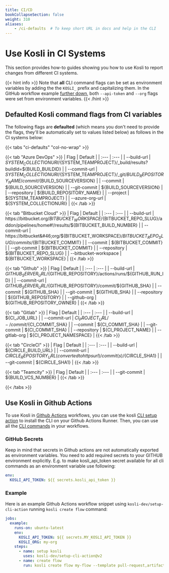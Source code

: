```yaml
---
title: CI/CD
bookCollapseSection: false
weight: 310
aliases:
    - /ci-defaults  # To keep short URL in docs and help in the CLI
---
```

# Use Kosli in CI Systems

This section provides how-to guides showing you how to use Kosli to report changes from
different CI systems.

{{< hint info >}}
Note that **all** CLI command flags can be set as environment variables by adding the the `KOSLI_` prefix and capitalizing them. 
In the GitHub workflow example [further down](/integrations/ci_cd/#use-kosli-in-github-actions), both `--api-token` and `--org` flags were set from environment variables.
{{< /hint >}}

## Defaulted Kosli command flags from CI variables

The following flags are **defaulted** (which means you don't need to provide the flags, they'll be automatically set to values listed below) as follows in the CI systems below:

{{< tabs "ci-defaults" "col-no-wrap" >}}

{{< tab "Azure DevOps" >}}
| Flag | Default |
| :--- | :--- |
| --build-url | ${SYSTEM_COLLECTIONURI}/${SYSTEM_TEAMPROJECT}/_build/results?buildId=${BUILD_BUILDID} |
| --commit-url | ${SYSTEM_COLLECTIONURI}/${SYSTEM_TEAMPROJECT}/_git/${BUILD_REPOSITORY_NAME}/commit/${BUILD_SOURCEVERSION} |
| --commit | ${BUILD_SOURCEVERSION} |
| --git-commit | ${BUILD_SOURCEVERSION} |
| --repository | ${BUILD_REPOSITORY_NAME} |
| --project | ${SYSTEM_TEAMPROJECT} |
| --azure-org-url | ${SYSTEM_COLLECTIONURI} |
{{< /tab >}}

{{< tab "Bitbucket Cloud" >}}
| Flag | Default |
| :--- | :--- |
| --build-url | https://bitbucket&#46;org/${BITBUCKET_WORKSPACE}/${BITBUCKET_REPO_SLUG}/addon/pipelines/home#!/results/${BITBUCKET_BUILD_NUMBER} |
| --commit-url | https://bitbucket&#46;org/${BITBUCKET_WORKSPACE}/${BITBUCKET_REPO_SLUG}/commits/${BITBUCKET_COMMIT} |
| --commit | ${BITBUCKET_COMMIT} |
| --git-commit | ${BITBUCKET_COMMIT} |
| --repository | ${BITBUCKET_REPO_SLUG} |
| --bitbucket-workspace |  ${BITBUCKET_WORKSPACE} |
{{< /tab >}}

{{< tab "Github" >}}
| Flag | Default |
| :--- | :--- |
| --build-url | ${GITHUB_SERVER_URL}/${GITHUB_REPOSITORY}/actions/runs/${GITHUB_RUN_ID} |
| --commit-url | ${GITHUB_SERVER_URL}/${GITHUB_REPOSITORY}/commit/${GITHUB_SHA} |
| --commit | ${GITHUB_SHA} |
| --git-commit | ${GITHUB_SHA} |
| --repository | ${GITHUB_REPOSITORY} |
| --github-org | ${GITHUB_REPOSITORY_OWNER} |
{{< /tab >}}

{{< tab "Gitlab" >}}
| Flag | Default |
| :--- | :--- |
| --build-url | ${CI_JOB_URL} |
| --commit-url | ${CI_PROJECT_URL}/-/commit/${CI_COMMIT_SHA} |
| --commit | ${CI_COMMIT_SHA} |
| --git-commit | ${CI_COMMIT_SHA} |
| --repository | ${CI_PROJECT_NAME} |
| --gitlab-org | ${CI_PROJECT_NAMESPACE} |
{{< /tab >}}

{{< tab "CircleCI" >}}
| Flag | Default |
| :--- | :--- |
| --build-url | ${CIRCLE_BUILD_URL} |
| --commit-url | ${CIRCLE_REPOSITORY_URL}(converted to https url)/commit(s)/${CIRCLE_SHA1} |
| --git-commit | ${CIRCLE_SHA1} |
{{< /tab >}}

{{< tab "Teamcity" >}}
| Flag | Default |
| :--- | :--- |
| --git-commit | ${BUILD_VCS_NUMBER} |
{{< /tab >}}

{{< /tabs >}}


## Use Kosli in Github Actions

To use Kosli in [Github Actions](https://docs.github.com/en/actions) workflows, you can use the kosli [CLI setup action](https://github.com/marketplace/actions/setup-kosli-cli) to install the CLI on your Github Actions Runner.
Then, you can use all the [CLI commands](/client_reference) in your workflows.

### GitHub Secrets 

Keep in mind that secrets in Github actions are not automatically exported as environment variables. You need to add required secrets to your GITHUB environment explicitly. E.g. to make kosli_api_token secret available for all cli commands as an environment variable use following:

```yaml
env:
  KOSLI_API_TOKEN: ${{ secrets.kosli_api_token }}
```

### Example

Here is an example Github Actions workflow snippet using `kosli-dev/setup-cli-action` running `kosli create flow` command:

```yaml
jobs:
  example:
    runs-on: ubuntu-latest
    env:
      KOSLI_API_TOKEN: ${{ secrets.MY_KOSLI_API_TOKEN }}
      KOSLI_ORG: my-org
    steps:
      - name: setup kosli
        uses: kosli-dev/setup-cli-action@v2
      - name: create flow
        run: kosli create flow my-flow --template pull-request,artifact,test
```
